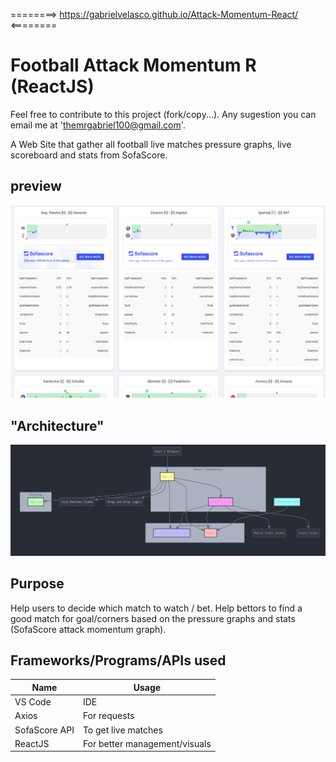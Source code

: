 ========>  https://gabrielvelasco.github.io/Attack-Momentum-React/ <========

# Football Attack Momentum R (ReactJS)
Feel free to contribute to this project (fork/copy...). Any sugestion you can email me at 'themrgabriel100@gmail.com'.

A Web Site that gather all football live matches pressure graphs, live scoreboard and stats from SofaScore.

## preview
![Image Preview](https://raw.githubusercontent.com/GabrielVelasco/Attack-Momentum-React/main/imgs/prev.png)

## "Architecture"
![Image Preview](https://raw.githubusercontent.com/GabrielVelasco/Attack-Momentum-React/main/imgs/arch.png)

## Purpose
Help users to decide which match to watch / bet.
Help bettors to find a good match for goal/corners based on the pressure graphs and stats (SofaScore attack momentum graph).

## Frameworks/Programs/APIs used

| Name                                             | Usage                                                        |
| ------------------------------------------------ | ------------------------------------------------------------ |
| VS Code | IDE |
| Axios   | For requests |
| SofaScore API | To get live matches |
| ReactJS | For better management/visuals |
